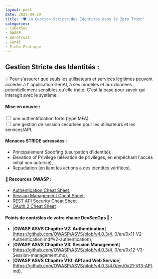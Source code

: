 ```yaml
---
layout: post
date: 2025-04-29
title: "🛡️ La Gestion Stricte des Identités dans le Zero Trust"
categories:
- CyberSec
- OWASP
- ZeroTrust
- GenAI
- Fiche-Pratique
---
```


## Gestion Stricte des Identités :

💡 Pour s'assurer que seuls les utilisateurs et services légitimes peuvent accéder à l' application GenAI, à ses 
modèles et aux données potentiellement sensibles qu'elle traite. C'est la base pour savoir qui interagit avec le système.

#### Mise en oeuvre :

<input type="checkbox" id="task1" name="task1" value="Tâche 1">
    une authentification forte (type MFA).<BR>
<input type="checkbox" id="task1" name="task1" value="Tâche 1">
    une gestion de session sécurisée pour les utilisateurs et les  services/API.
<BR>


#### Menaces STRIDE adressées : 
  * Principalement Spoofing (usurpation d'identité), 
  * Elevation of Privilege (élévation de privilèges, en empêchant l'accès initial non autorisé),  
  * Repudiation (en liant les actions à des identités vérifiées).


#### 📖 Resources OWASP : 
* [Authentication Cheat Sheet](https://cheatsheetseries.owasp.org/cheatsheets/Authentication_Cheat_Sheet.html), 
* [Session Management Cheat Sheet](https://cheatsheetseries.owasp.org/cheatsheets/Session_Management_Cheat_Sheet.html), 
* [REST API Security Cheat Sheet](https://cheatsheetseries.owasp.org/cheatsheets/REST_Security_Cheat_Sheet.html)
* [OAuth 2 Cheat Sheet](https://cheatsheetseries.owasp.org/cheatsheets/OAuth2_Cheat_Sheet.html)

#### Points de contrôles de votre chaine DevSecOps 🎯 : 
  * [**OWASP ASVS Chapitre V2: Authentication**](https://github.com/OWASP/ASVS/blob/v4.0.3/4.
    0/en/0x11-V2-Authentication.md#v2-authentication),
  * [**OWASP ASVS Chapitre V3: Session Management**](https://github.com/OWASP/ASVS/blob/v4.0.3/4.
    0/en/0x12-V3-Session-management.md),
  * [**OWASP ASVS Chapitre V10: API and Web Service**](https://github.com/OWASP/ASVS/blob/v4.0.3/4.0/en/0x21-V13-API.
    md),